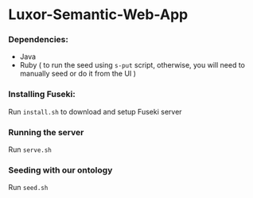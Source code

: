 # Luxor-Semantic-Web-App

### Dependencies:

- Java
- Ruby ( to run the seed using `s-put` script, otherwise, you will need to manually seed or do it from the UI )

### Installing Fuseki:
Run `install.sh` to download and setup Fuseki server

### Running the server
Run `serve.sh`

### Seeding with our ontology
Run `seed.sh`
